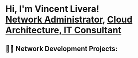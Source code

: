 <h1>Hi, I'm Vincent Livera! <br/><a href="https://github.com/vincentlivera">Network Administrator</a>, <a href="https://www.linkedin.com/in/vincentlivera/">Cloud Architecture, IT Consultant</a></h1>

<h2>👨‍💻 Network Development Projects:</h>


